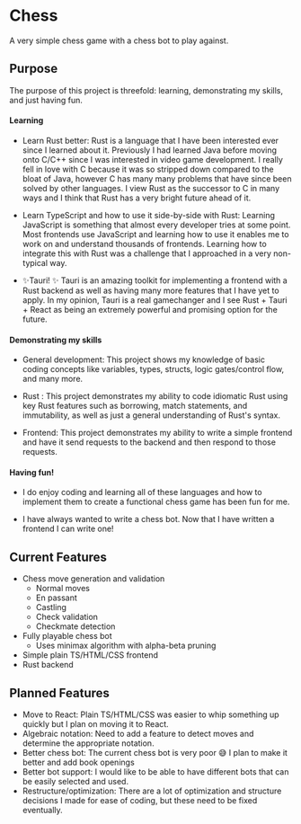 # Chess
A very simple chess game with a chess bot to play against.
## Purpose
The purpose of this project is threefold: learning, demonstrating my skills, and just having fun.
#### Learning
- Learn Rust better: Rust is a language that I have been interested ever since I learned about it. Previously I had learned Java before moving onto C/C++ since I was interested in video game development. I really fell in love with C because it was so stripped down compared to the bloat of Java, however C has many many problems that have since been solved by other languages. I view Rust as the successor to C in many ways and I think that Rust has a very bright future ahead of it.

- Learn TypeScript and how to use it side-by-side with Rust: Learning JavaScript is something that almost every developer tries at some point. Most frontends use JavaScript and learning how to use it enables me to work on and understand thousands of frontends. Learning how to integrate this with Rust was a challenge that I approached in a very non-typical way.
 
- ✨Tauri! ✨   Tauri is an amazing toolkit for implementing a frontend with a Rust backend as well as having many more features that I have yet to apply. In my opinion, Tauri is a real gamechanger and I see Rust + Tauri + React as being an extremely powerful and promising option for the future.
#### Demonstrating my skills
- General development: This project shows my knowledge of basic coding concepts like variables, types, structs, logic gates/control flow, and many more.

- Rust : This project demonstrates my ability to code idiomatic Rust using key Rust features such as borrowing, match statements, and immutability, as well as just a general understanding of Rust's syntax.

- Frontend: This project demonstrates my ability to write a simple frontend and have it send requests to the backend and then respond to those requests.

#### Having fun!
- I do enjoy coding and learning all of these languages and how to implement them to create a functional chess game has been fun for me.

- I have always wanted to write a chess bot. Now that I have written a frontend I can write one!

## Current Features
- Chess move generation and validation
    - Normal moves
    - En passant
    - Castling
    - Check validation
    - Checkmate detection
- Fully playable chess bot
    - Uses minimax algorithm with alpha-beta pruning
- Simple plain TS/HTML/CSS frontend
- Rust backend

## Planned Features
- Move to React: Plain TS/HTML/CSS was easier to whip something up quickly but I plan on moving it to React.
- Algebraic notation: Need to add a feature to detect moves and determine the appropriate notation.
- Better chess bot: The current chess bot is very poor 😅 I plan to make it better and add book openings
- Better bot support: I would like to be able to have different bots that can be easily selected and used.
- Restructure/optimization: There are a lot of optimization and structure decisions I made for ease of coding, but these need to be fixed eventually.
